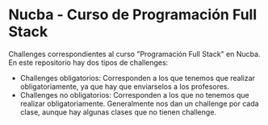 # Nucba - Curso de Programación Full Stack

Challenges correspondientes al curso "Programación Full Stack" en Nucba. En este repositorio hay dos tipos de challenges:

- Challenges obligatorios: Corresponden a los que tenemos que realizar obligatoriamente, ya que hay que enviarselos a los profesores.
- Challenges no obligatorios: Corresponden a los que no tenemos que realizar obligatoriamente. Generalmente nos dan un challenge por cada clase, aunque hay algunas clases que no tienen challenge.

